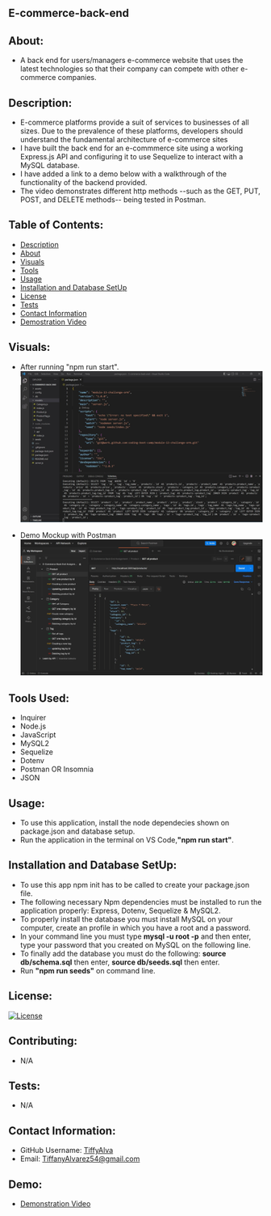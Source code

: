 ## E-commerce-back-end 

 ## About:
 - A back end for users/managers e-commerce website that uses the latest technologies so that their company can compete with other e-commerce companies.

 ## Description:
 - E-commerce platforms provide a suit of services to businesses of all sizes. Due to the prevalence of these platforms, developers should understand the fundamental architecture of e-commerce sites
 - I have built the back end for an e-commmerce site using a working Express.js API and configuring it to use Sequelize to interact with a MySQL database. 
 - I have added a link to a demo below with a walkthrough of the functionality of the backend provided. 
 - The video demonstrates different http methods --such as the GET, PUT, POST, and DELETE methods-- being tested in Postman.

 

 ## Table of Contents:
 * [Description](#description)
 * [About](#about)
 * [Visuals](#visuals)
 * [Tools](#tools-used)
 * [Usage](#usage)
 * [Installation and Database SetUp](#installation-and-database-setup)
 * [License](#license)
 * [Tests](#tests)
 * [Contact Information](#contact-information)
 * [Demostration Video](#demo)

 ## Visuals: 
 - After running "npm run start".
 ![](./assets/images/e-commerce-mockup.jpg)

 - Demo Mockup with Postman
 ![](./assets/images/demo-postman-mockup.jpg)

 ## Tools Used:
 - Inquirer
 - Node.js
 - JavaScript
 - MySQL2
 - Sequelize
 - Dotenv
 - Postman OR Insomnia
 - JSON

 <!-- ## Deployed Link on Heroku: 
 - https://tiffyalva-e-commerce-back-end.herokuapp.com/ -->

 ## Usage:
 - To use this application, install the node dependecies shown on package.json and database setup. 
 - Run the application in the terminal on VS Code,<b>"npm run start"</b>. 

 ## Installation and Database SetUp:
- To use this app npm init has to be called to create your package.json file.
- The following necessary Npm dependencies must be installed to run the application properly: Express, Dotenv, Sequelize & MySQL2.
- To properly install the database you must install MySQL on your computer, create an profile in which you have a root and a password.
- In your command line you must type <b>mysql -u root -p</b> and then enter, type your password that you created on MySQL on the following line.
- To finally add the database you must do the following: <b>source db/schema.sql</b> then enter, <b>source db/seeds.sql</b> then enter.
- Run <b>"npm run seeds"</b> on command line.

## License:
[![License](https://img.shields.io/badge/License-Apache_2.0-blue.svg)](https://opensource.org/licenses/Apache-2.0)

## Contributing:
- N/A

## Tests:
- N/A

## Contact Information:
* GitHub Username: <a href="https://github.com/TiffyAlva">TiffyAlva</a>
* Email: <a href="malito:TiffanyAlvarez54@gmail.com">TiffanyAlvarez54@gmail.com

## Demo:
- <a href="https://drive.google.com/file/d/1pL5TsA2uTrmZKBwzjoQIR5vFMBOZjMaQ/view?usp=share_link">Demonstration Video</a> 
